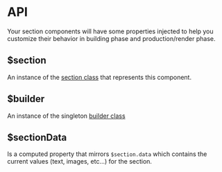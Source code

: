 # API

Your section components will have some properties injected to help you customize their behavior in building phase and production/render phase.

## $section

An instance of the [section class](https://github.com/iboldurev/v-builder/blob/master/src/js/section.js) that represents this component.

## $builder

An instance of the singleton [builder class](https://github.com/iboldurev/v-builder/blob/master/src/js/builder.js)

## $sectionData

Is a computed property that mirrors `$section.data` which contains the current values (text, images, etc...) for the section.
